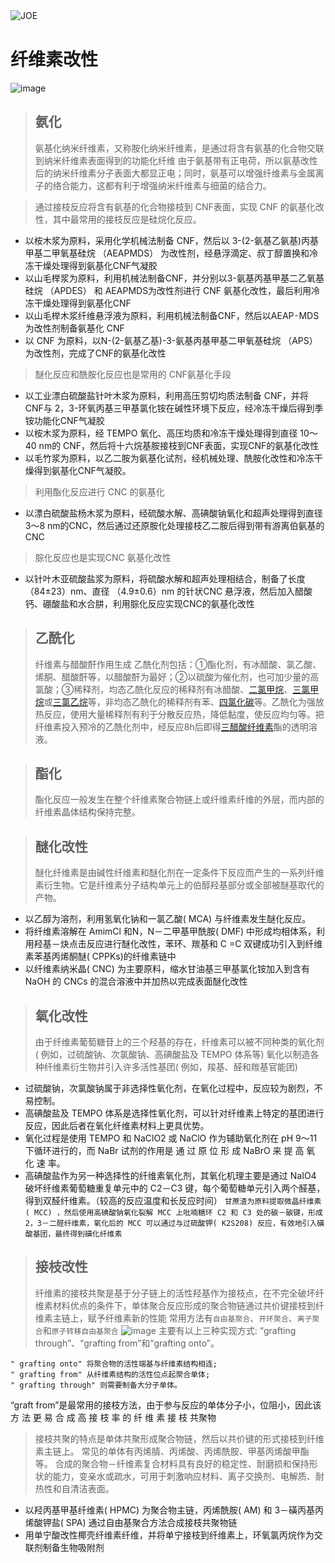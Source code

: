 ![JOE](https://github.com/user-attachments/assets/8e3980da-e615-4710-a4f3-7a5eea566394)　
# 纤维素改性
![image](https://github.com/user-attachments/assets/2eecb5e6-6658-4853-96d3-463701e37c3d)

> ## 氨化
> 氨基化纳米纤维素，又称胺化纳米纤维素，是通过将含有氨基的化合物交联到纳米纤维素表面得到的功能化纤维
由于氨基带有正电荷，所以氨基改性后的纳米纤维素分子表面大都显正电；同时，氨基可以增强纤维素与金属离子的络合能力，这都有利于增强纳米纤维素与细菌的结合力。

> 通过接枝反应将含有氨基的化合物接枝到 CNF表面，实现 CNF 的氨基化改性，其中最常用的接枝反应是硅烷化反应。

- 以桉木浆为原料，采用化学机械法制备 CNF，然后以 3-(2-氨基乙氨基)丙基甲基二甲氧基硅烷 （AEAPMDS） 为改性剂，经悬浮滴定、叔丁醇置换和冷冻干燥处理得到氨基化CNF气凝胶
- 以山毛榉浆为原料，利用机械法制备CNF，并分别以3-氨基丙基甲基二乙氧基硅烷 （APDES） 和 AEAPMDS为改性剂进行 CNF 氨基化改性，最后利用冷冻干燥处理得到氨基化CNF
- 以山毛榉木浆纤维悬浮液为原料，利用机械法制备CNF，然后以AEAP⁃MDS 为改性剂制备氨基化 CNF
- 以 CNF 为原料，以N-(2-氨基乙基)-3-氨基丙基甲基二甲氧基硅烷 （APS） 为改性剂，完成了CNF的氨基化改性

> 醚化反应和酰胺化反应也是常用的 CNF氨基化手段

- 以工业漂白硫酸盐针叶木浆为原料，利用高压剪切均质法制备 CNF，并将 CNF与 2，3-环氧丙基三甲基氯化铵在碱性环境下反应，经冷冻干燥后得到季铵功能化CNF气凝胶
- 以桉木浆为原料，经 TEMPO 氧化、高压均质和冷冻干燥处理得到直径 10～40 nm的 CNF，然后将十六烷基胺接枝到CNF表面，实现CNF的氨基化改性
- 以毛竹浆为原料，以乙二胺为氨基化试剂，经机械处理、酰胺化改性和冷冻干燥得到氨基化CNF气凝胶。

> 利用酯化反应进行 CNC 的氨基化

- 以漂白硫酸盐杨木浆为原料，经硫酸水解、高碘酸钠氧化和超声处理得到直径3～8 nm的CNC，然后通过还原胺化处理接枝乙二胺后得到带有游离伯氨基的 CNC

> 腙化反应也是实现CNC 氨基化改性

- 以针叶木亚硫酸盐浆为原料，将硫酸水解和超声处理相结合，制备了长度 （84±23）nm、直径 （4.9±0.6）nm 的针状CNC 悬浮液，然后加入醋酸钙、硼酸盐和水合肼，利用腙化反应实现CNC的氨基化改性



> ## 乙酰化
> 纤维素与醋酸酐作用生成
乙酰化剂包括：①酯化剂，有冰醋酸、氯乙酸、烯酮、醋酸酐等，以醋酸酐为最好；②以硫酸为催化剂，也可加少量的高氯酸；③稀释剂，均态乙酰化反应的稀释剂有冰醋酸、[二氯甲烷](https://baike.baidu.com/item/%E4%BA%8C%E6%B0%AF%E7%94%B2%E7%83%B7/516200?fromModule=lemma_inlink)、[三氯甲烷](https://baike.baidu.com/item/%E4%B8%89%E6%B0%AF%E7%94%B2%E7%83%B7/5871021?fromModule=lemma_inlink)或[三氯乙烷](https://baike.baidu.com/item/%E4%B8%89%E6%B0%AF%E4%B9%99%E7%83%B7/67785?fromModule=lemma_inlink)等，非均态乙酰化的稀释剂有苯、[四氯化碳](https://baike.baidu.com/item/%E5%9B%9B%E6%B0%AF%E5%8C%96%E7%A2%B3/170601?fromModule=lemma_inlink)等。乙酰化为强放热反应，使用大量稀释剂有利于分散反应热，降低黏度，使反应均匀等。把纤维素投入预冷的乙酰化剂中，经反应8h后即得[三醋酸纤维素](https://baike.baidu.com/item/%E4%B8%89%E9%86%8B%E9%85%B8%E7%BA%A4%E7%BB%B4%E7%B4%A0/10228108?fromModule=lemma_inlink)酯的透明溶液。

> ## 酯化
> 酯化反应一般发生在整个纤维素聚合物链上或纤维素纤维的外层，而内部的纤维素晶体结构保持完整。

> ## 醚化改性
> 醚化纤维素是由碱性纤维素和醚化剂在一定条件下反应而产生的一系列纤维素衍生物。它是纤维素分子结构单元上的伯醇羟基部分或全部被醚基取代的产物。

- 以乙醇为溶剂，利用氢氧化钠和一氯乙酸( MCA) 与纤维素发生醚化反应。
- 将纤维素溶解在 AmimCl 和N，N－二甲基甲酰胺( DMF) 中形成均相体系，利用羟基－炔点击反应进行醚化改性，苯环、羰基和 C =C 双键成功引入到纤维素苯基丙烯酮醚( CPPKs)的纤维素链中
- 以纤维素纳米晶( CNC) 为主要原料，缩水甘油基三甲基氯化铵加入到含有 NaOH 的 CNCs 的混合溶液中并加热以完成表面醚化改性

> ## 氧化改性
> 由于纤维素葡萄糖苷上的三个羟基的存在，纤维素可以被不同种类的氧化剂( 例如，过硫酸钠、次氯酸钠、高碘酸盐及 TEMPO 体系等)
氧化以制造各种纤维素衍生物并引入许多活性基团( 例如，羧基、醛和羰基官能团) 

- 过硫酸钠，次氯酸钠属于非选择性氧化剂，在氧化过程中，反应较为剧烈，不易控制。
- 高碘酸盐及 TEMPO 体系是选择性氧化剂，可以针对纤维素上特定的基团进行反应，因此后者在氧化纤维素材料上更具优势。
- 氧化过程是使用 TEMPO 和 NaClO2 或 NaClO 作为辅助氧化剂在 pH 9～11 下循环进行的，而 NaBr 试剂的作用是 通 过 原 位 形 成 NaBrO 来 提 高 氧 化 速 率。
- 高碘酸盐作为另一种选择性的纤维素氧化剂，其氧化机理主要是通过 NaIO4 破坏纤维素葡萄糖重复单元中的 C2－C3 键，每个葡萄糖单元引入两个醛基，得到双醛纤维素。（较高的反应温度和长反应时间）
`甘蔗渣为原料提取微晶纤维素( MCC) ，然后使用高碘酸钠氧化裂解 MCC 上吡喃糖环 C2 和 C3 处的碳－碳键，形成 2，3－二醛纤维素，氧化后的 MCC 可以通过与过硫酸钾( K2S208) 反应，有效地引入磺酸基团，最终得到磺化纤维素`

> ## 接枝改性
> 纤维素的接枝共聚是基于分子链上的活性羟基作为接枝点，在不完全破坏纤维素材料优点的条件下，单体聚合反应形成的聚合物链通过共价键接枝到纤维素主链上，赋予纤维素新的性能
常用方法有`自由基聚合`、`开环聚合`、`离子聚合`和`原子转移自由基聚合`
![image](https://github.com/user-attachments/assets/d6efe6d5-7a7d-4a15-8956-67961eb437ff)
主要有以上三种实现方式: “grafting through”、“grafting from”和“grafting onto”。
```
" grafting onto" 将聚合物的活性端基与纤维素结构相连; 
" grafting from" 从纤维素结构的活性位点起聚合单体;
" grafting through" 则需要制备大分子单体。
```
“graft from”是最常用的接枝方法，由于参与反应的单体分子小，位阻小，因此该方 法 更 易 合 成 高 接 枝 率 的 纤 维 素 接 枝 共聚物

> 接枝共聚的特点是单体共聚形成聚合物链，然后以共价键的形式接枝到纤维素主链上。
> 常见的单体有丙烯腈、丙烯酸、丙烯酰胺、甲基丙烯酸甲酯等。
> 合成的聚合物－纤维素复合材料具有良好的稳定性、耐磨损和保持形状的能力，变亲水或疏水，可用于刺激响应材料、离子交换剂、电解质、耐热性和自清洁表面。

- 以羟丙基甲基纤维素( HPMC) 为聚合物主链，丙烯酰胺( AM) 和 3－磺丙基丙烯酸钾盐( SPA) 通过自由基聚合方法合成接枝共聚物链
- 用单宁酸改性椰壳纤维素纤维，并将单宁接枝到纤维素上，环氧氯丙烷作为交联剂制备生物吸附剂


